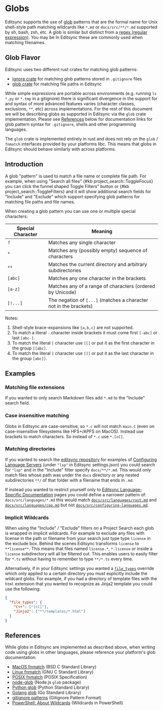 # Globs

Editsync supports the use of [glob](<https://en.wikipedia.org/wiki/Glob_(programming)>) patterns that are the formal name for Unix shell-style path matching wildcards like `*.md` or `docs/src/**/*.md` supported by sh, bash, zsh, etc. A glob is similar but distinct from a [regex (regular expression)](https://en.wikipedia.org/wiki/Regular_expression). You may be In Editsync these are commonly used when matching filenames.

## Glob Flavor

Editsync uses two different rust crates for matching glob patterns:

- [ignore crate](https://docs.rs/ignore/latest/ignore/) for matching glob patterns stored in `.gitignore` files
- [glob crate](https://docs.rs/glob/latest/glob/) for matching file paths in Editsync

While simple expressions are portable across environments (e.g. running `ls *.py` or `*.tmp` in a gitignore) there is significant divergence in the support for and syntax of more advanced features varies (character classes, exclusions, `**`, etc) across implementations. For the rest of this document we will be describing globs as supported in Editsync via the `glob` crate implementation. Please see [References](#references) below for documentation links for glob pattern syntax for `.gitignore`, shells and other programming languages.

The `glob` crate is implemented entirely in rust and does not rely on the `glob` / `fnmatch` interfaces provided by your platforms libc. This means that globs in Editsync should behave similarly with across platforms.

## Introduction

A glob "pattern" is used to match a file name or complete file path. For example, when using "Search all files" {#kb project_search::ToggleFocus} you can click the funnel shaped Toggle Filters" button or {#kb project_search::ToggleFilters} and it will show additional search fields for "Include" and "Exclude" which support specifying glob patterns for matching file paths and file names.

When creating a glob pattern you can use one or multiple special characters:

| Special Character | Meaning                                                           |
| ----------------- | ----------------------------------------------------------------- |
| `?`               | Matches any single character                                      |
| `*`               | Matches any (possibly empty) sequence of characters               |
| `**`              | Matches the current directory and arbitrary subdirectories        |
| `[abc]`           | Matches any one character in the brackets                         |
| `[a-z]`           | Matches any of a range of characters (ordered by Unicode)         |
| `[!...]`          | The negation of `[...]` (matches a character not in the brackets) |

Notes:

1. Shell-style brace-expansions like `{a,b,c}` are not supported.
2. To match a literal `-` character inside brackets it must come first `[-abc]` or last `[abc-]`.
3. To match the literal `[` character use `[[]` or put it as the first character in the group `[[abc]`.
4. To match the literal `]` character use `[]]` or put it as the last character in the group `[abc]]`.

## Examples

### Matching file extensions

If you wanted to only search Markdown files add `*.md` to the "Include" search field.

### Case insensitive matching

Globs in Editsync are case-sensitive, so `*.c` will not match `main.C` (even on case-insensitive filesystems like HFS+/APFS on MacOS). Instead use brackets to match characters. So instead of `*.c` use `*.[cC]`.

### Matching directories

If you wanted to search the [editsync repository](https://github.com/khulnasoft/editsync) for examples of [Configuring Language Servers](https://editsync.khulnasoft.com/docs/configuring-languages#configuring-language-servers) (under `"lsp"` in Editsync settings.json) you could search for `"lsp"` and in the "Include" filter specify `docs/**/*.md`. This would only match files whose path was under the `docs` directory or any nested subdirectories `**/` of that folder with a filename that ends in `.md`.

If instead you wanted to restrict yourself only to [Editsync Language-Specific Documentation](https://editsync.khulnasoft.com/docs/languages) pages you could define a narrower pattern of: `docs/src/languages/*.md` this would match [`docs/src/languages/rust.md`](https://github.com/khulnasoft/editsync/blob/main/docs/src/languages/rust.md) and [`docs/src/languages/cpp.md`](https://github.com/khulnasoft/editsync/blob/main/docs/src/languages/cpp.md) but not [`docs/src/configuring-languages.md`](https://github.com/khulnasoft/editsync/blob/main/docs/src/configuring-languages.md).

### Implicit Wildcards

When using the "Include" / "Exclude" filters on a Project Search each glob is wrapped in implicit wildcards. For example to exclude any files with license in the path or filename from your search just type type `license` in the exclude box. Behind the scenes Editsync transforms `license` to `**license**`. This means that files named `license.*`, `*.license` or inside a `license` subdirectory will all be filtered out. This enables users to easily filter for `*.ts` without having to remember to type `**/*.ts` every time.

Alternatively, if in your Editsync settings you wanted a [`file_types`](./configuring-editsync.md#file-types) override which only applied to a certain directory you must explicitly include the wildcard globs. For example, if you had a directory of template files with the `html` extension that you wanted to recognize as Jinja2 template you could use the following:

```json
{
  "file_types": {
    "C++": ["[cC]"],
    "Jinja2": ["**/templates/*.html"]
  }
}
```

## References

While globs in Editsync are implemented as described above, when writing code using globs in other languages, please reference your platform's glob documentation:

- [MacOS fnmatch](https://developer.apple.com/library/archive/documentation/System/Conceptual/ManPages_iPhoneOS/man3/fnmatch.3.html) (BSD C Standard Library)
- [Linux fnmatch](https://www.gnu.org/software/libc/manual/html_node/Wildcard-Matching.html) (GNU C Standard Library)
- [POSIX fnmatch](https://pubs.opengroup.org/onlinepubs/9699919799/functions/fnmatch.html) (POSIX Specification)
- [node-glob](https://github.com/isaacs/node-glob) (Node.js `glob` package)
- [Python glob](https://docs.python.org/3/library/glob.html) (Python Standard Library)
- [Golang glob](https://pkg.go.dev/path/filepath#Match) (Go Standard Library)
- [gitignore patterns](https://git-scm.com/docs/gitignore) (Gitignore Pattern Format)
- [PowerShell: About Wildcards](https://learn.microsoft.com/en-us/powershell/module/microsoft.powershell.core/about/about_wildcards) (Wildcards in PowerShell)

